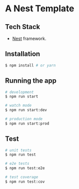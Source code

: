 # A Nest Template

## Tech Stack

- [Nest](https://github.com/nestjs/nest) framework.

## Installation

```bash
$ npm install # or yarn
```

## Running the app

```bash
# development
$ npm run start

# watch mode
$ npm run start:dev

# production mode
$ npm run start:prod
```

## Test

```bash
# unit tests
$ npm run test

# e2e tests
$ npm run test:e2e

# test coverage
$ npm run test:cov
```

